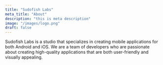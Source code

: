 ```yaml
---
title: "Sudofish Labs"
meta_title: "About"
description: "this is meta description"
image: "/images/logo.png"
draft: false
---
```


Sudofish Labs is a studio that specializes in creating mobile applications for both Android and iOS. We are a team of developers who are passionate about creating high-quality applications that are both user-friendly and visually appealing.

